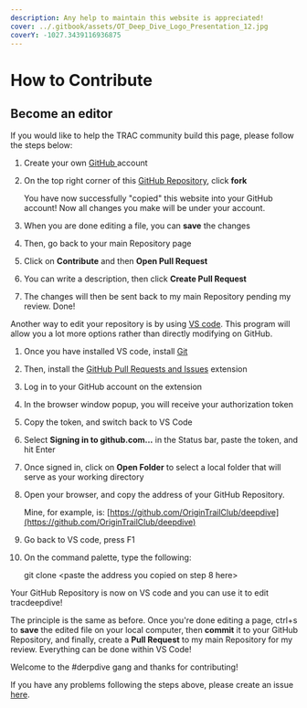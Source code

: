```yaml
---
description: Any help to maintain this website is appreciated!
cover: ../.gitbook/assets/OT_Deep_Dive_Logo_Presentation_12.jpg
coverY: -1027.3439116936875
---
```


# How to Contribute

## Become an editor

If you would like to help the TRAC community build this page, please follow the steps below:

1. Create your own [GitHub ](https://github.com/)account
2.  On the top right corner of this [GitHub Repository](https://github.com/OriginTrailClub/deepdive), click **fork**

    You have now successfully "copied" this website into your GitHub account! Now all changes you make will be under your account.
3. When you are done editing a file, you can **save** the changes
4. Then, go back to your main Repository page
5. Click on **Contribute** and then **Open Pull Request**
6. You can write a description, then click **Create Pull Request**
7. The changes will then be sent back to my main Repository pending my review. Done!

Another way to edit your repository is by using [VS code](https://code.visualstudio.com/). This program will allow you a lot more options rather than directly modifying on GitHub.

1. Once you have installed VS code, install [Git](https://git-scm.com/download)
2. Then, install the [GitHub Pull Requests and Issues](https://marketplace.visualstudio.com/items?itemName=GitHub.vscode-pull-request-github) extension
3. Log in to your GitHub account on the extension
4. In the browser window popup, you will receive your authorization token
5. Copy the token, and switch back to VS Code
6. Select **Signing in to github.com...** in the Status bar, paste the token, and hit Enter
7. Once signed in, click on **Open Folder** to select a local folder that will serve as your working directory
8.  Open your browser, and copy the address of your GitHub Repository.

    Mine, for example, is: [https://github.com/OriginTrailClub/deepdive](https://github.com/OriginTrailClub/deepdive)
9. Go back to VS code, press F1
10. On the command palette, type the following:

    git clone \<paste the address you copied on step 8 here>

Your GitHub Repository is now on VS code and you can use it to edit tracdeepdive!

The principle is the same as before. Once you're done editing a page, ctrl+s to **save** the edited file on your local computer, then **commit** it to your GitHub Repository, and finally, create a **Pull Request** to my main Repository for my review. Everything can be done within VS Code!

Welcome to the #derpdive gang and thanks for contributing!

If you have any problems following the steps above, please create an issue [here](https://github.com/Valcyclovir/tracdeepdive/issues).
